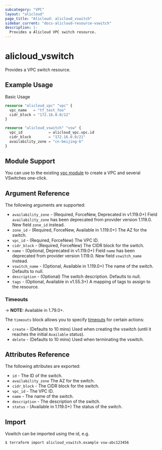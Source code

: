 ```yaml
---
subcategory: "VPC"
layout: "alicloud"
page_title: "Alicloud: alicloud_vswitch"
sidebar_current: "docs-alicloud-resource-vswitch"
description: |-
  Provides a Alicloud VPC switch resource.
---
```


# alicloud\_vswitch

Provides a VPC switch resource.

## Example Usage

Basic Usage

```terraform
resource "alicloud_vpc" "vpc" {
  vpc_name   = "tf_test_foo"
  cidr_block = "172.16.0.0/12"
}

resource "alicloud_vswitch" "vsw" {
  vpc_id            = alicloud_vpc.vpc.id
  cidr_block        = "172.16.0.0/21"
  availability_zone = "cn-beijing-b"
}
```

## Module Support

You can use to the existing [vpc module](https://registry.terraform.io/modules/alibaba/vpc/alicloud) 
to create a VPC and several VSwitches one-click.

## Argument Reference

The following arguments are supported:

* `availability_zone` - (Required, ForceNew, Deprecated in v1.119.0+) Field `availability_zone` has been deprecated from provider version 1.119.0. New field `zone_id` instead.
* `zone_id` - (Required, ForceNew, Available in 1.119.0+) The AZ for the switch.
* `vpc_id` - (Required, ForceNew) The VPC ID.
* `cidr_block` - (Required, ForceNew) The CIDR block for the switch.
* `name` - (Optional, Deprecated in v1.119.0+) Field `name` has been deprecated from provider version 1.119.0. New field `vswitch_name` instead.
* `vswitch_name` - (Optional, Available in 1.119.0+) The name of the switch. Defaults to null.
* `description` - (Optional) The switch description. Defaults to null.
* `tags` - (Optional, Available in v1.55.3+) A mapping of tags to assign to the resource.

### Timeouts

-> **NOTE:** Available in 1.79.0+.

The `timeouts` block allows you to specify [timeouts](https://www.terraform.io/docs/configuration-0-11/resources.html#timeouts) for certain actions:

* `create` - (Defaults to 10 mins) Used when creating the vswitch (until it reaches the initial `Available` status). 
* `delete` - (Defaults to 10 mins) Used when terminating the vswitch. 

## Attributes Reference

The following attributes are exported:

* `id` - The ID of the switch.
* `availability_zone` The AZ for the switch.
* `cidr_block` - The CIDR block for the switch.
* `vpc_id` - The VPC ID.
* `name` - The name of the switch.
* `description` - The description of the switch.
* `status` - (Available in 1.119.0+) The status of the switch.

## Import

Vswitch can be imported using the id, e.g.

```
$ terraform import alicloud_vswitch.example vsw-abc123456
```
